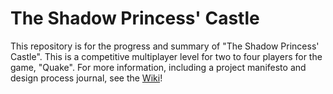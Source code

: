 # The Shadow Princess' Castle
 This repository is for the progress and summary of "The Shadow Princess' Castle".
 This is a competitive multiplayer level for two to four players for the game, "Quake". 
 For more information, including a project manifesto and design process journal, see the [Wiki](https://github.com/TanisXBlas/The-Castle-Repo/wiki)!
